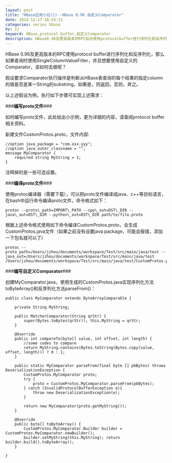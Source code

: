 ```yaml
---
layout: post
title: "HBase应用小记(1)--HBase 0.96 自定义Comparator"
date: 2014-12-17 18:54:13
categories: series hbase
by: zj
keyword: HBase,protocol buffer,自定义Comparator
description: HBase0.96及更高版本的RPC如何使用protocolbuffer进行序列化和反序列化；如何自定义Comparator
---
```

HBase 0.96及更高版本的RPC使用protocol buffer进行序列化和反序列化，那么如果查询时使用SingleColumnValueFilter，并且想要使用自定义的Comparator，该如何去做呢？

假设要求Comparator执行操作是判断从HBase表查询的每个结果的指定column的值是否是某一String的substring，如果是，则返回，否则，弃之。

以上述假设为例，执行如下步骤可实现上述需求：

###**编写proto文件**###

如何编写proto文件，此处给出小示例，更为详细的内容，请查阅protocol buffer相关资料。
	
新建文件CustomProtos.proto，文件内容: 
	
	//option java_package = "com.xxx.yyy";
	//option java_outer_classname = ""; 
	message MyComparator { 
		required string MyString = 1; 
	} 
	
注释掉的是一些可选设置。
	
###**编译proto文件**###

使用protoc编译器（需要下载），可以把proto文件编译成java、c++等目标语言，在bash中运行命令编译proto文件，命令格式如下：

	protoc --proto\_path=IMPORT\_PATH --cpp\_out=DST\_DIR --java\_out=DST\_DIR --python\_out=DST\_DIR path/to/file.proto 
	
根据上述命令格式使用如下命令编译CustomProtos.proto，会生成CustomProtos.java文件（如果之前没有设置java package，可能会报错，添加一下包名就可以了）

	protoc --proto_path=/Users/jzhou/documents/workspace/Test/src/main/java/test --java_out=/Users/jzhou/documents/workspace/Test/src/main/java/test /Users/jzhou/documents/workspace/Test/src/main/java/test/CustomProtos.proto

###**编写自定义Comparator**###

创建MyComparator.java，使用生成的CustomProtos.java实现序列化方法toByteArray()和反序列化方法parseFrom()：

	public class MyComparator extends ByteArrayComparable { 
	
		private String MyString; 
		
		public MatcherComparator(String qrStr) { 
			super(Bytes.toBytes(qrStr)); this.MyString = qrStr; 
		} 
		
		@Override 
		public int compareTo(byte[] value, int offset, int length) { 
			//some codes to compare
			return MyString.contains(Bytes.toString(Bytes.copy(value, offset, length))) ? 0 : 1;
		} 
		
		public static MyComparator parseFrom(final byte [] pbBytes) throws DeserializationException { 
			CustomProtos.MyComparator proto; 
			try { 
				proto = CustomProtos.MyComparator.parseFrom(pbBytes); 
			} catch (InvalidProtocolBufferException e){ 
				throw new DeserializationException(e); 
			} 
			
			return new MyComparator(proto.getMyString()); 
		} 
		
		@Override 
		public byte[] toByteArray() { 
			CustomProtos.MyComparator.Builder builder = CustomProtos.MyComparator.newBuilder();
			builder.setMyString(this.MyString); return builder.build().toByteArray(); 
		} 
		
	}